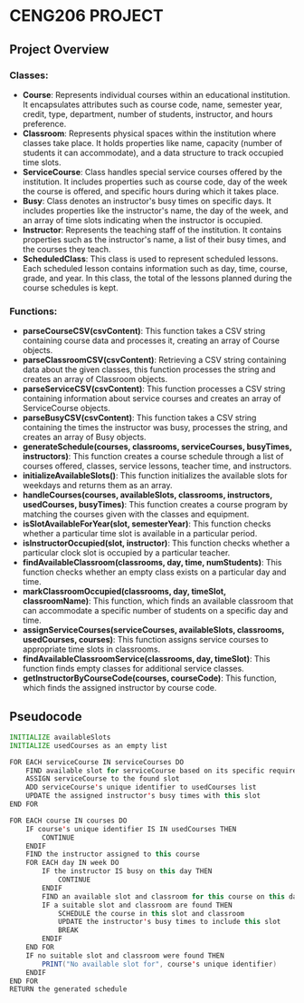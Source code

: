 # CENG206 PROJECT

## Project Overview

### Classes:
- **Course**: Represents individual courses within an educational institution. It encapsulates attributes such as course code, name, semester year, credit, type, department, number of students, instructor, and hours preference.
- **Classroom**: Represents physical spaces within the institution where classes take place. It holds properties like name, capacity (number of students it can accommodate), and a data structure to track occupied time slots.
- **ServiceCourse**: Class handles special service courses offered by the institution. It includes properties such as course code, day of the week the course is offered, and specific hours during which it takes place.
- **Busy**: Class denotes an instructor's busy times on specific days. It includes properties like the instructor's name, the day of the week, and an array of time slots indicating when the instructor is occupied.
- **Instructor**: Represents the teaching staff of the institution. It contains properties such as the instructor's name, a list of their busy times, and the courses they teach.
- **ScheduledClass**: This class is used to represent scheduled lessons. Each scheduled lesson contains information such as day, time, course, grade, and year. In this class, the total of the lessons planned during the course schedules is kept.

### Functions:
- **parseCourseCSV(csvContent)**: This function takes a CSV string containing course data and processes it, creating an array of Course objects.
- **parseClassroomCSV(csvContent)**: Retrieving a CSV string containing data about the given classes, this function processes the string and creates an array of Classroom objects.
- **parseServiceCSV(csvContent)**: This function processes a CSV string containing information about service courses and creates an array of ServiceCourse objects.
- **parseBusyCSV(csvContent)**: This function takes a CSV string containing the times the instructor was busy, processes the string, and creates an array of Busy objects.
- **generateSchedule(courses, classrooms, serviceCourses, busyTimes, instructors)**: This function creates a course schedule through a list of courses offered, classes, service lessons, teacher time, and instructors.
- **initializeAvailableSlots()**: This function initializes the available slots for weekdays and returns them as an array.
- **handleCourses(courses, availableSlots, classrooms, instructors, usedCourses, busyTimes)**: This function creates a course program by matching the courses given with the classes and equipment.
- **isSlotAvailableForYear(slot, semesterYear)**: This function checks whether a particular time slot is available in a particular period.
- **isInstructorOccupied(slot, instructor)**: This function checks whether a particular clock slot is occupied by a particular teacher.
- **findAvailableClassroom(classrooms, day, time, numStudents)**: This function checks whether an empty class exists on a particular day and time.
- **markClassroomOccupied(classrooms, day, timeSlot, classroomName)**: This function, which finds an available classroom that can accommodate a specific number of students on a specific day and time.
- **assignServiceCourses(serviceCourses, availableSlots, classrooms, usedCourses, courses)**: This function assigns service courses to appropriate time slots in classrooms.
- **findAvailableClassroomService(classrooms, day, timeSlot)**: This function finds empty classes for additional service classes.
- **getInstructorByCourseCode(courses, courseCode)**: This function, which finds the assigned instructor by course code.

## Pseudocode

```java
INITIALIZE availableSlots
INITIALIZE usedCourses as an empty list

FOR EACH serviceCourse IN serviceCourses DO
    FIND available slot for serviceCourse based on its specific requirements
    ASSIGN serviceCourse to the found slot
    ADD serviceCourse's unique identifier to usedCourses list
    UPDATE the assigned instructor's busy times with this slot
END FOR

FOR EACH course IN courses DO
    IF course's unique identifier IS IN usedCourses THEN
        CONTINUE  
    ENDIF
    FIND the instructor assigned to this course
    FOR EACH day IN week DO
        IF the instructor IS busy on this day THEN
            CONTINUE  
        ENDIF
        FIND an available slot and classroom for this course on this day
        IF a suitable slot and classroom are found THEN
            SCHEDULE the course in this slot and classroom
            UPDATE the instructor's busy times to include this slot
            BREAK  
        ENDIF
    END FOR
    IF no suitable slot and classroom were found THEN
        PRINT("No available slot for", course's unique identifier)
    ENDIF
END FOR
RETURN the generated schedule
